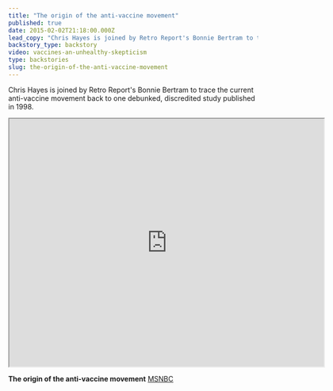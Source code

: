 ```yaml
---
title: "The origin of the anti-vaccine movement"
published: true
date: 2015-02-02T21:18:00.000Z
lead_copy: "Chris Hayes is joined by Retro Report's Bonnie Bertram to trace the current anti-vaccine movement back to one debunked, discredited study published in 1998. "
backstory_type: backstory
video: vaccines-an-unhealthy-skepticism
type: backstories
slug: the-origin-of-the-anti-vaccine-movement
---
```


Chris Hayes is joined by Retro Report's Bonnie Bertram to trace the current anti-vaccine movement back to one debunked, discredited study published in 1998.

<iframe src="http://player.theplatform.com/p/7wvmTC/MSNBCEmbeddedOffSite?guid=n_hayes_Banti_150202_466686" height="500" width="635" scrolling="no" border="no"></iframe>

**The origin of the anti-vaccine movement**
[MSNBC](http://www.msnbc.com/all-in/watch/the-origin-of-the-anti-vaccine-movement-392715331634)

